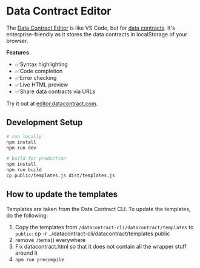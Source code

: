 # Data Contract Editor

The [Data Contract Editor](https://editor.datacontract.com) is like VS Code, but for [data contracts](https://datacontract.com). It's enterprise-friendly as it stores the data contracts in localStorage of your browser.

**Features**

- ✅Syntax highlighting
- ✅Code completion
- ✅Error checking
- ✅Live HTML preview
- ✅Share data contracts via URLs

Try it out at [editor.datacontract.com](https://editor.datacontract.com).

## Development Setup

```bash
# run locally
npm install
npm run dev
```

```bash
# build for production
npm install
npm run build
cp public/templates.js dist/templates.js
```

## How to update the templates

Templates are taken from the Data Contract CLI. To update the templates, do the following:

1. Copy the templates from `/datacontract-cli/datacontract/templates` to `public`: cp -r ../datacontract-cli/datacontract/templates public
2. remove .items() everywhere
3. Fix datacontract.html so that it does not contain all the wrapper stuff around it
4. `npm run precompile`
